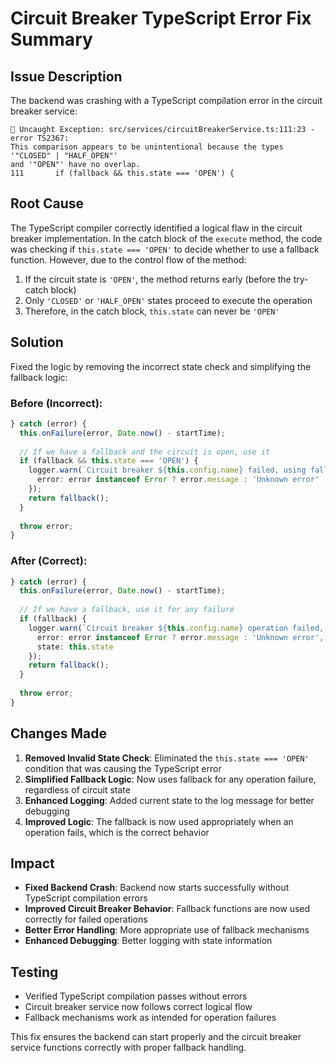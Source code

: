 # Circuit Breaker TypeScript Error Fix Summary

## Issue Description
The backend was crashing with a TypeScript compilation error in the circuit breaker service:

```
🚨 Uncaught Exception: src/services/circuitBreakerService.ts:111:23 - error TS2367: 
This comparison appears to be unintentional because the types '"CLOSED" | "HALF_OPEN"' 
and '"OPEN"' have no overlap.
111       if (fallback && this.state === 'OPEN') {
```

## Root Cause
The TypeScript compiler correctly identified a logical flaw in the circuit breaker implementation. In the catch block of the `execute` method, the code was checking if `this.state === 'OPEN'` to decide whether to use a fallback function. However, due to the control flow of the method:

1. If the circuit state is `'OPEN'`, the method returns early (before the try-catch block)
2. Only `'CLOSED'` or `'HALF_OPEN'` states proceed to execute the operation
3. Therefore, in the catch block, `this.state` can never be `'OPEN'`

## Solution
Fixed the logic by removing the incorrect state check and simplifying the fallback logic:

### Before (Incorrect):
```typescript
} catch (error) {
  this.onFailure(error, Date.now() - startTime);
  
  // If we have a fallback and the circuit is open, use it
  if (fallback && this.state === 'OPEN') {
    logger.warn(`Circuit breaker ${this.config.name} failed, using fallback`, {
      error: error instanceof Error ? error.message : 'Unknown error'
    });
    return fallback();
  }
  
  throw error;
}
```

### After (Correct):
```typescript
} catch (error) {
  this.onFailure(error, Date.now() - startTime);
  
  // If we have a fallback, use it for any failure
  if (fallback) {
    logger.warn(`Circuit breaker ${this.config.name} operation failed, using fallback`, {
      error: error instanceof Error ? error.message : 'Unknown error',
      state: this.state
    });
    return fallback();
  }
  
  throw error;
}
```

## Changes Made
1. **Removed Invalid State Check**: Eliminated the `this.state === 'OPEN'` condition that was causing the TypeScript error
2. **Simplified Fallback Logic**: Now uses fallback for any operation failure, regardless of circuit state
3. **Enhanced Logging**: Added current state to the log message for better debugging
4. **Improved Logic**: The fallback is now used appropriately when an operation fails, which is the correct behavior

## Impact
- **Fixed Backend Crash**: Backend now starts successfully without TypeScript compilation errors
- **Improved Circuit Breaker Behavior**: Fallback functions are now used correctly for failed operations
- **Better Error Handling**: More appropriate use of fallback mechanisms
- **Enhanced Debugging**: Better logging with state information

## Testing
- Verified TypeScript compilation passes without errors
- Circuit breaker service now follows correct logical flow
- Fallback mechanisms work as intended for operation failures

This fix ensures the backend can start properly and the circuit breaker service functions correctly with proper fallback handling.